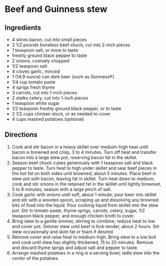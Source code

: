 Beef and Guinness stew
======================

Ingredients
-----------

- 4 slices bacon, cut into small pieces
- 2 1/2 pounds boneless beef chuck, cut into 2-inch pieces
- 1 teaspoon salt, or more to taste
- freshly ground black pepper to taste
- 2 onions, coarsely chopped
- 1/2 teaspoon salt
- 4 cloves garlic, minced
- 1 (14.9 ounce) can dark beer (such as Guinness®)
- 1/4 cup tomato paste
- 4 sprigs fresh thyme
- 3 carrots, cut into 1-inch pieces
- 2 stalks celery, cut into 1-inch pieces
- 1 teaspoon white sugar
- 1/2 teaspoon freshly ground black pepper, or to taste
- 2 1/2 cups chicken stock, or as needed to cover
- 4 cups mashed potatoes (optional)

Directions
----------

1. Cook and stir bacon in a heavy skillet over medium-high heat until bacon is browned and crisp, 3 to 4 minutes. Turn off heat and transfer bacon into a large stew pot, reserving bacon fat in the skillet.
2. Season beef chuck cubes generously with 1 teaspoon salt and black pepper to taste. Turn heat to high under skillet and sear beef pieces in the hot fat on both sides until browned, about 5 minutes. Place beef in stew pot with bacon, leaving fat in skillet. Turn heat down to medium; cook and stir onions in the retained fat in the skillet until lightly browned, 5 to 8 minutes; season with a large pinch of salt.
3. Cook garlic with onions until soft, about 1 minute; pour beer into skillet and stir with a wooden spoon, scraping up and dissolving any browned bits of food into the liquid. Pour cooking liquid from skillet into the stew pot. Stir in tomato paste, thyme sprigs, carrots, celery, sugar, 1/2 teaspoon black pepper, and enough chicken broth to cover.
4. Bring stew to a gentle simmer, stirring to combine; reduce heat to low and cover pot. Simmer stew until beef is fork-tender, about 2 hours. Stir stew occasionally and skim fat or foam if desired.
5. Remove cover and raise heat to medium-high. Bring stew to a low boil and cook until stew has slightly thickened, 15 to 20 minutes. Remove and discard thyme sprigs and adjust salt and pepper to taste.
6. Arrange mashed potatoes in a ring in a serving bowl; ladle stew into the center of the potatoes.
